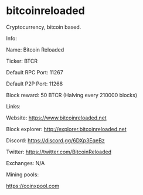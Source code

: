 # bitcoinreloaded

Cryptocurrency, bitcoin based.


Info:

Name: Bitcoin Reloaded

Ticker: BTCR

Default RPC Port: 11267

Default P2P Port: 11268

Block reward: 50 BTCR (Halving every 210000 blocks)



Links:

Website: https://www.bitcoinreloaded.net

Block explorer: http://explorer.bitcoinreloaded.net

Discord: https://discord.gg/6DXp3EqeBz

Twitter: https://twitter.com/BitcoinReloaded

Exchanges: N/A

Mining pools:

https://coinxpool.com
